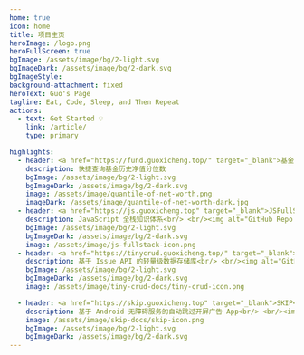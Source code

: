 ```yaml
---
home: true
icon: home
title: 项目主页
heroImage: /logo.png
heroFullScreen: true
bgImage: /assets/image/bg/2-light.svg
bgImageDark: /assets/image/bg/2-dark.svg
bgImageStyle:
background-attachment: fixed
heroText: Guo's Page
tagline: Eat, Code, Sleep, and Then Repeat
actions:
  - text: Get Started 💡
    link: /article/
    type: primary

highlights:
  - header: <a href="https://fund.guoxicheng.top/" target="_blank">基金历史净值分位数小程序</a>
    description: 快捷查询基金历史净值分位数
    bgImage: /assets/image/bg/2-light.svg
    bgImageDark: /assets/image/bg/2-dark.svg
    image: /assets/image/quantile-of-net-worth.png
    imageDark: /assets/image/quantile-of-net-worth-dark.jpg
  - header: <a href="https://js.guoxicheng.top" target="_blank">JSFullStack</a>
    description: JavaScript 全栈知识体系<br/> <br/><img alt="GitHub Repo Stars" src="https://img.shields.io/github/stars/GuoXiCheng/JSFullStack" /> <img alt="License" src="https://img.shields.io/github/license/GuoXiCheng/JSFullStack" /> <img alt="GitHub Workflow Status" src="https://img.shields.io/github/actions/workflow/status/GuoXiCheng/JSFullStack/deploy.yml" /> <a href="https://github.com/GuoXiCheng/JSFullStack" target="_blank"><img alt="Github JSFullStack" src="https://img.shields.io/badge/GitHub-JSFullStack-blue.svg" /></a>
    bgImage: /assets/image/bg/2-light.svg
    bgImageDark: /assets/image/bg/2-dark.svg
    image: /assets/image/js-fullstack-icon.png
  - header: <a href="https://tinycrud.guoxicheng.top/" target="_blank">TinyCRUD</a>
    description: 基于 Issue API 的轻量级数据存储库<br/> <br/><img alt="GitHub Repo Stars" src="https://img.shields.io/github/stars/GuoXiCheng/TinyCRUD" /> <img alt="License" src="https://img.shields.io/github/license/GuoXiCheng/TinyCRUD" /> <img alt="NPM Weekly Downloads" src="https://img.shields.io/npm/dt/tiny-crud" /> <img alt="GitHub Workflow Status" src="https://img.shields.io/github/actions/workflow/status/GuoXiCheng/TinyCRUD/ci.yml" /> <img alt="Codecov" src="https://img.shields.io/codecov/c/github/GuoXiCheng/TinyCRUD/main" /> <a href="https://github.com/GuoXiCheng/TinyCRUD" target="_blank"><img alt="Github TinyCRUD" src="https://img.shields.io/badge/GitHub-TinyCRUD-blue.svg" /></a>
    bgImage: /assets/image/bg/2-light.svg
    bgImageDark: /assets/image/bg/2-dark.svg
    image: /assets/image/tiny-crud-docs/tiny-crud-icon.png

  - header: <a href="https://skip.guoxicheng.top" target="_blank">SKIP</a>
    description: 基于 Android 无障碍服务的自动跳过开屏广告 App<br/> <br/><img alt="GitHub Repo Stars" src="https://img.shields.io/github/stars/GuoXiCheng/SKIP" /> <img alt="License" src="https://img.shields.io/github/license/GuoXiCheng/SKIP" /> <img alt="GitHub Releases Downloads" src="https://img.shields.io/github/downloads/GuoXiCheng/SKIP/total" /> <a href="https://github.com/GuoXiCheng/SKIP" target="_blank"><img alt="GitHub SKIP" src="https://img.shields.io/badge/GitHub-SKIP-blue.svg" /></a>
    image: /assets/image/skip-docs/skip-icon.png
    bgImage: /assets/image/bg/2-light.svg
    bgImageDark: /assets/image/bg/2-dark.svg
---
```

